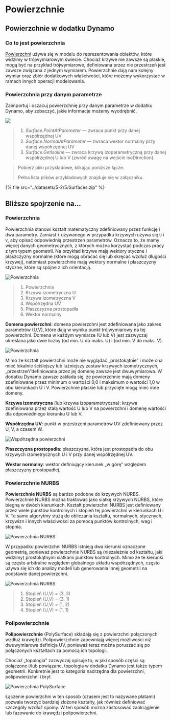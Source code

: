 # Powierzchnie

## Powierzchnie w dodatku Dynamo

### Co to jest powierzchnia

[Powierzchni](5-surfaces.md#surface) używa się w modelu do reprezentowania obiektów, które widzimy w trójwymiarowym świecie. Chociaż krzywe nie zawsze są płaskie, mogą być na przykład trójwymiarowe, definiowana przez nie przestrzeń jest zawsze związana z jednym wymiarem. Powierzchnie dają nam kolejny wymiar oraz zbiór dodatkowych właściwości, które możemy wykorzystać w ramach innych operacji modelowania.

### Powierzchnia przy danym parametrze

Zaimportuj i oszacuj powierzchnię przy danym parametrze w dodatku Dynamo, aby zobaczyć, jakie informacje możemy wyodrębnić.

![](../images/5-2/5/surfaces-surfaceindynamo.jpg)

> 1. _Surface.PointAtParameter_ — zwraca punkt przy danej współrzędnej UV
> 2. _Surface.NormalAtParameter_ — zwraca wektor normalny przy danej współrzędnej UV
> 3. _Surface.GetIsoline_ — zwraca krzywą izoparametryczną przy danej współrzędnej U lub V (zwróć uwagę na wejście isoDirection).

> Pobierz pliki przykładowe, klikając poniższe łącze.
>
> Pełna lista plików przykładowych znajduje się w załączniku.

{% file src="../datasets/5-2/5/Surfaces.zip" %}

## Bliższe spojrzenie na...

### Powierzchnia

Powierzchnia stanowi kształt matematyczny zdefiniowany przez funkcję i dwa parametry. Zamiast `t` używanego w przypadku krzywych używa się `U` i `V`, aby opisać odpowiednią przestrzeń parametrów. Oznacza to, że mamy więcej danych geometrycznych, z których można korzystać podczas pracy z tym typem geometrii. Na przykład krzywe mają wektory styczne i płaszczyzny normalne (które mogą obracać się lub skręcać wzdłuż długości krzywej), natomiast powierzchnie mają wektory normalne i płaszczyzny styczne, które są spójne z ich orientacją.

![Powierzchnia](../images/5-2/5/Surface.jpg)

> 1. Powierzchnia
> 2. Krzywa izometryczna U
> 3. Krzywa izometryczna V
> 4. Współrzędna UV
> 5. Płaszczyzna prostopadła
> 6. Wektor normalny

**Domena powierzchni**: domena powierzchni jest zdefiniowana jako zakres parametrów (U,V), które dają w wyniku punkt trójwymiarowy na tej powierzchni. Domena w każdym wymiarze (U lub V) jest zazwyczaj określana jako dwie liczby (od min. U do maks. U) i (od min. V do maks. V).

![Powierzchnia](../images/5-2/5/SurfaceParameter.jpg)

Mimo że kształt powierzchni może nie wyglądać „prostokątnie” i może ona mieć lokalnie ściślejszy lub luźniejszy zestaw krzywych izometrycznych, „przestrzeń”definiowana przez jej domenę zawsze jest dwuwymiarowa. W dodatku Dynamo zawsze zakłada się, że powierzchnie mają domeny zdefiniowane przez minimum o wartości 0,0 i maksimum o wartości 1,0 w obu kierunkach U i V. Powierzchnie płaskie lub przycięte mogą mieć inne domeny.

**Krzywa izometryczna** (lub krzywa izoparametryczna): krzywa zdefiniowana przez stałą wartość U lub V na powierzchni i domenę wartości dla odpowiedniego kierunku U lub V.

**Współrzędna UV**: punkt w przestrzeni parametrów UV zdefiniowany przez U, V, a czasem W.

![Współrzędna powierzchni](../images/5-2/5/SurfaceCoordinate.jpg)

**Płaszczyzna prostopadła**: płaszczyzna, która jest prostopadła do obu krzywych izometrycznych U i V przy danej współrzędnej UV.

**Wektor normalny**: wektor definiujący kierunek „w górę” względem płaszczyzny prostopadłej.

### Powierzchnie NURBS

**Powierzchnie NURBS** są bardzo podobne do krzywych NURBS. Powierzchnie NURBS można traktować jako siatkę krzywych NURBS, które biegną w dwóch kierunkach. Kształt powierzchni NURBS jest definiowany przez wiele punktów kontrolnych i stopień tej powierzchni w kierunkach U i V. Te same algorytmy służą do obliczania kształtu, normalnych, stycznych, krzywizn i innych właściwości za pomocą punktów kontrolnych, wag i stopnia.

![Powierzchnia NURBS](../images/5-2/5/NURBSsurface.jpg)

W przypadku powierzchni NURBS istnieją dwa kierunki oznaczone geometrią, ponieważ powierzchnie NURBS są (niezależnie od kształtu, jaki widzimy) prostokątnymi siatkami punktów kontrolnych. Mimo że te kierunki są często arbitralne względem globalnego układu współrzędnych, często używa się ich do analizy modeli lub generowania innej geometrii na podstawie danej powierzchni.

![Powierzchnia NURBS](../images/5-2/5/NURBSsurface-Degree.jpg)

> 1. Stopień (U,V) = (3, 3)
> 2. Stopień (U,V) = (3, 1)
> 3. Stopień (U,V) = (1, 2)
> 4. Stopień (U,V) = (1, 1)

### Polipowierzchnie

**Polipowierzchnie** (PolySurface) składają się z powierzchni połączonych wzdłuż krawędzi. Polipowierzchnie zapewniają więcej możliwości niż dwuwymiarowa definicja UV, ponieważ teraz można poruszać się po połączonych kształtach za pomocą ich topologii.

Chociaż „topologia” zazwyczaj opisuje to, w jaki sposób części są połączone i/lub powiązane, topologia w dodatku Dynamo jest także typem geometrii. Konkretnie jest to kategoria nadrzędna dla powierzchni, polipowierzchni i brył.

![Powierzchnia PolySurface](../images/5-2/5/PolySurface.jpg)

Łączenie powierzchni w ten sposób (czasem jest to nazywane płatami) pozwala tworzyć bardziej złożone kształty, jak również definiować szczegóły wzdłuż spoiny. W ten sposób można zastosować zaokrąglenie lub fazowanie do krawędzi polipowierzchni.
